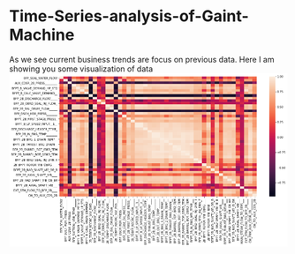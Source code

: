 # Time-Series-analysis-of-Gaint-Machine
As we see current business trends are focus on previous data. Here I am showing you some visualization of data
![](https://github.com/Dhruvil1632/output/blob/master/output%20images/feature%20importance.png)
